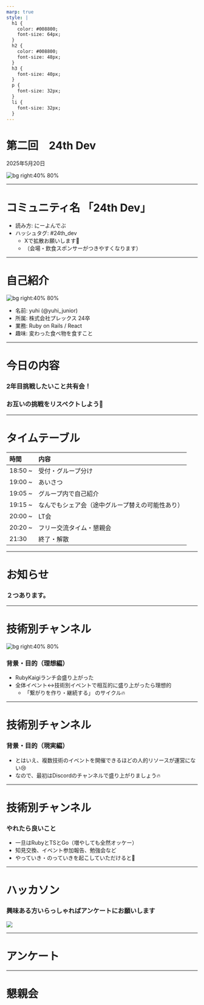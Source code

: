 ```yaml
---
marp: true
style: |
  h1 {
    color: #008800;
    font-size: 64px;
  }
  h2 {
    color: #008800;
    font-size: 48px;
  }
  h3 {
    font-size: 40px;
  }
  p {
    font-size: 32px;
  }
  li {
    font-size: 32px;
  }
---
```


# 第二回　24th Dev

2025年5月20日

![bg right:40% 80%](./images/24th-enjineers.png)

---

# コミュニティ名 「24th Dev」

- 読み方: にーよんでぶ
- ハッシュタグ: #24th_dev
  - Xで拡散お願いします🙏
  - （会場・飲食スポンサーがつきやすくなります）

---

# 自己紹介

![bg right:40% 80%](./images/goho.jpg)
- 名前: yuhi (@yuhi_junior)
- 所属: 株式会社プレックス 24卒
- 業務: Ruby on Rails / React
- 趣味: 変わった食べ物を食すこと

---

# 今日の内容

### 2年目挑戦したいこと共有会！　
### お互いの挑戦をリスペクトしよう👏

---

# タイムテーブル
| 時間 | 内容 |
|:---|:---|
| 18:50 ~ | 受付・グループ分け |
| 19:00 ~ | あいさつ |
| 19:05 ~ | グループ内で自己紹介 |
| 19:15 ~ | なんでもシェア会（途中グループ替えの可能性あり） |
| 20:00 ~ | LT会 |
| 20:20 ~ | フリー交流タイム・懇親会 |
| 21:30 | 終了・解散 |

---
# お知らせ
### ２つあります。
---

# 技術別チャンネル

![bg right:40% 80%](./images/rubykaigi.jpg)

### 背景・目的（理想編）
  - RubyKaigiランチ会盛り上がった
  - 全体イベント<->技術別イベントで相互的に盛り上がったら理想的
    - 「繋がりを作り・継続する」
        のサイクル🔥

---

# 技術別チャンネル

### 背景・目的（現実編）
- とはいえ、複数技術のイベントを開催できるほどの人的リソースが運営にない😢
- なので、最初はDiscordのチャンネルで盛り上がりましょう🔥



---

# 技術別チャンネル

### やれたら良いこと
  - 一旦はRubyとTSとGo（増やしても全然オッケー）
  - 知見交換、イベント参加報告、勉強会など
  - やっていき・のっていきを起こしていただけると🙏

---

# ハッカソン
### 興味ある方いらっしゃればアンケートにお願いします

![](./images/hackason.png)

---

# アンケート

---

# 懇親会

